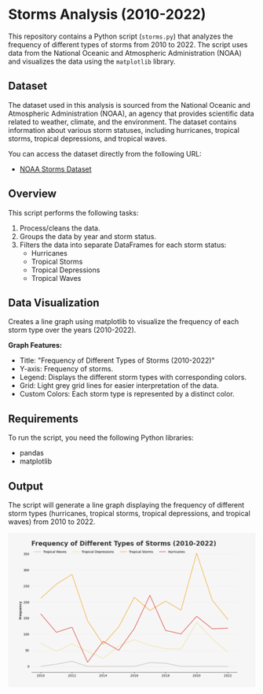 # Storms Analysis (2010-2022)

This repository contains a Python script (`storms.py`) that analyzes the frequency of different types of storms from 2010 to 2022. The script uses data from the National Oceanic and Atmospheric Administration (NOAA) and visualizes the data using the `matplotlib` library.

## Dataset
The dataset used in this analysis is sourced from the National Oceanic and Atmospheric Administration (NOAA), an agency that provides scientific data related to weather, climate, and the environment. The dataset contains information about various storm statuses, including hurricanes, tropical storms, tropical depressions, and tropical waves.

You can access the dataset directly from the following URL:
- [NOAA Storms Dataset](https://raw.githubusercontent.com/JosephBARBIERDARNAL/data-matplotlib-journey/refs/heads/main/storms/storms.csv)

## Overview

This script performs the following tasks:
1. Process/cleans the data.
2. Groups the data by year and storm status.
3. Filters the data into separate DataFrames for each storm status:
    - Hurricanes
    - Tropical Storms
    - Tropical Depressions
    - Tropical Waves

## Data Visualization
Creates a line graph using matplotlib to visualize the frequency of each storm type over the years (2010-2022).

<b> Graph Features: </b>
- Title: "Frequency of Different Types of Storms (2010-2022)"
- Y-axis: Frequency of storms.
- Legend: Displays the different storm types with corresponding colors.
- Grid: Light grey grid lines for easier interpretation of the data.
- Custom Colors: Each storm type is represented by a distinct color.

## Requirements
To run the script, you need the following Python libraries:
- pandas
- matplotlib

## Output
The script will generate a line graph displaying the frequency of different storm types (hurricanes, tropical storms, tropical depressions, and tropical waves) from 2010 to 2022.

![Frequency of Different Types of Storms (2010-2022)](lineplot.png)
